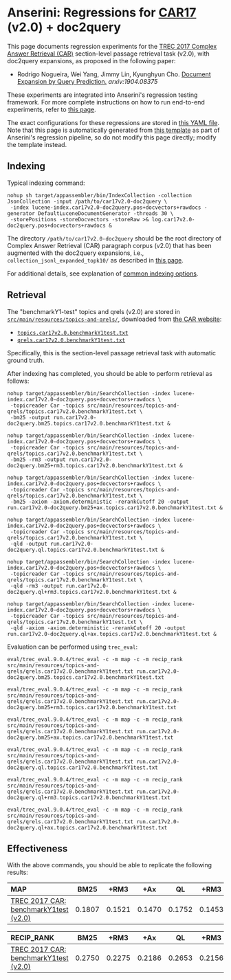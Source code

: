 # Anserini: Regressions for [CAR17](http://trec-car.cs.unh.edu/) (v2.0) + doc2query

This page documents regression experiments for the [TREC 2017 Complex Answer Retrieval (CAR)](http://trec-car.cs.unh.edu/) section-level passage retrieval task (v2.0), with doc2query expansions, as proposed in the following paper:

+ Rodrigo Nogueira, Wei Yang, Jimmy Lin, Kyunghyun Cho. [Document Expansion by Query Prediction.](https://arxiv.org/abs/1904.08375) _arxiv:1904.08375_

These experiments are integrated into Anserini's regression testing framework.
For more complete instructions on how to run end-to-end experiments, refer to [this page](experiments-doc2query.md).

The exact configurations for these regressions are stored in [this YAML file](../src/main/resources/regression/car17v2.0-doc2query.yaml).
Note that this page is automatically generated from [this template](../src/main/resources/docgen/templates/car17v2.0-doc2query.template) as part of Anserini's regression pipeline, so do not modify this page directly; modify the template instead.

## Indexing

Typical indexing command:

```
nohup sh target/appassembler/bin/IndexCollection -collection JsonCollection -input /path/to/car17v2.0-doc2query \
 -index lucene-index.car17v2.0-doc2query.pos+docvectors+rawdocs -generator DefaultLuceneDocumentGenerator -threads 30 \
 -storePositions -storeDocvectors -storeRaw >& log.car17v2.0-doc2query.pos+docvectors+rawdocs &
```

The directory `/path/to/car17v2.0-doc2query` should be the root directory of Complex Answer Retrieval (CAR) paragraph corpus (v2.0) that has been augmented with the doc2query expansions, i.e., `collection_jsonl_expanded_topk10/` as described in [this page](experiments-doc2query.md).

For additional details, see explanation of [common indexing options](common-indexing-options.md).

## Retrieval

The "benchmarkY1-test" topics and qrels (v2.0) are stored in [`src/main/resources/topics-and-qrels/`](../src/main/resources/topics-and-qrels/), downloaded from [the CAR website](http://trec-car.cs.unh.edu/datareleases/):

+ [`topics.car17v2.0.benchmarkY1test.txt`](../src/main/resources/topics-and-qrels/topics.car17v2.0.benchmarkY1test.txt)
+ [`qrels.car17v2.0.benchmarkY1test.txt`](../src/main/resources/topics-and-qrels/qrels.car17v2.0.benchmarkY1test.txt)

Specifically, this is the section-level passage retrieval task with automatic ground truth.

After indexing has completed, you should be able to perform retrieval as follows:

```
nohup target/appassembler/bin/SearchCollection -index lucene-index.car17v2.0-doc2query.pos+docvectors+rawdocs \
 -topicreader Car -topics src/main/resources/topics-and-qrels/topics.car17v2.0.benchmarkY1test.txt \
 -bm25 -output run.car17v2.0-doc2query.bm25.topics.car17v2.0.benchmarkY1test.txt &

nohup target/appassembler/bin/SearchCollection -index lucene-index.car17v2.0-doc2query.pos+docvectors+rawdocs \
 -topicreader Car -topics src/main/resources/topics-and-qrels/topics.car17v2.0.benchmarkY1test.txt \
 -bm25 -rm3 -output run.car17v2.0-doc2query.bm25+rm3.topics.car17v2.0.benchmarkY1test.txt &

nohup target/appassembler/bin/SearchCollection -index lucene-index.car17v2.0-doc2query.pos+docvectors+rawdocs \
 -topicreader Car -topics src/main/resources/topics-and-qrels/topics.car17v2.0.benchmarkY1test.txt \
 -bm25 -axiom -axiom.deterministic -rerankCutoff 20 -output run.car17v2.0-doc2query.bm25+ax.topics.car17v2.0.benchmarkY1test.txt &

nohup target/appassembler/bin/SearchCollection -index lucene-index.car17v2.0-doc2query.pos+docvectors+rawdocs \
 -topicreader Car -topics src/main/resources/topics-and-qrels/topics.car17v2.0.benchmarkY1test.txt \
 -qld -output run.car17v2.0-doc2query.ql.topics.car17v2.0.benchmarkY1test.txt &

nohup target/appassembler/bin/SearchCollection -index lucene-index.car17v2.0-doc2query.pos+docvectors+rawdocs \
 -topicreader Car -topics src/main/resources/topics-and-qrels/topics.car17v2.0.benchmarkY1test.txt \
 -qld -rm3 -output run.car17v2.0-doc2query.ql+rm3.topics.car17v2.0.benchmarkY1test.txt &

nohup target/appassembler/bin/SearchCollection -index lucene-index.car17v2.0-doc2query.pos+docvectors+rawdocs \
 -topicreader Car -topics src/main/resources/topics-and-qrels/topics.car17v2.0.benchmarkY1test.txt \
 -qld -axiom -axiom.deterministic -rerankCutoff 20 -output run.car17v2.0-doc2query.ql+ax.topics.car17v2.0.benchmarkY1test.txt &
```

Evaluation can be performed using `trec_eval`:

```
eval/trec_eval.9.0.4/trec_eval -c -m map -c -m recip_rank src/main/resources/topics-and-qrels/qrels.car17v2.0.benchmarkY1test.txt run.car17v2.0-doc2query.bm25.topics.car17v2.0.benchmarkY1test.txt

eval/trec_eval.9.0.4/trec_eval -c -m map -c -m recip_rank src/main/resources/topics-and-qrels/qrels.car17v2.0.benchmarkY1test.txt run.car17v2.0-doc2query.bm25+rm3.topics.car17v2.0.benchmarkY1test.txt

eval/trec_eval.9.0.4/trec_eval -c -m map -c -m recip_rank src/main/resources/topics-and-qrels/qrels.car17v2.0.benchmarkY1test.txt run.car17v2.0-doc2query.bm25+ax.topics.car17v2.0.benchmarkY1test.txt

eval/trec_eval.9.0.4/trec_eval -c -m map -c -m recip_rank src/main/resources/topics-and-qrels/qrels.car17v2.0.benchmarkY1test.txt run.car17v2.0-doc2query.ql.topics.car17v2.0.benchmarkY1test.txt

eval/trec_eval.9.0.4/trec_eval -c -m map -c -m recip_rank src/main/resources/topics-and-qrels/qrels.car17v2.0.benchmarkY1test.txt run.car17v2.0-doc2query.ql+rm3.topics.car17v2.0.benchmarkY1test.txt

eval/trec_eval.9.0.4/trec_eval -c -m map -c -m recip_rank src/main/resources/topics-and-qrels/qrels.car17v2.0.benchmarkY1test.txt run.car17v2.0-doc2query.ql+ax.topics.car17v2.0.benchmarkY1test.txt
```

## Effectiveness

With the above commands, you should be able to replicate the following results:

MAP                                     | BM25      | +RM3      | +Ax       | QL        | +RM3      | +Ax       |
:---------------------------------------|-----------|-----------|-----------|-----------|-----------|-----------|
[TREC 2017 CAR: benchmarkY1test (v2.0)](../src/main/resources/topics-and-qrels/topics.car17v2.0.benchmarkY1test.txt)| 0.1807    | 0.1521    | 0.1470    | 0.1752    | 0.1453    | 0.1339    |


RECIP_RANK                              | BM25      | +RM3      | +Ax       | QL        | +RM3      | +Ax       |
:---------------------------------------|-----------|-----------|-----------|-----------|-----------|-----------|
[TREC 2017 CAR: benchmarkY1test (v2.0)](../src/main/resources/topics-and-qrels/topics.car17v2.0.benchmarkY1test.txt)| 0.2750    | 0.2275    | 0.2186    | 0.2653    | 0.2156    | 0.1981    |
